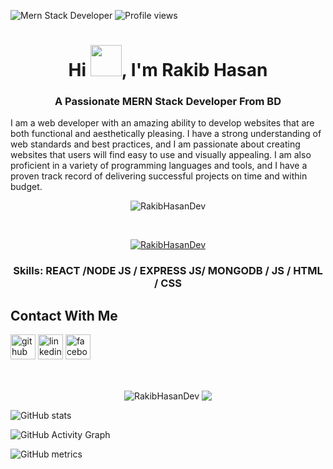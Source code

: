 ![Mern Stack Developer](https://i.ibb.co/G298zWJ/cover.jpg)
![Profile views](https://gpvc.arturio.dev/RakibHasanDev)  

<h1 align="center">Hi <img src = "https://raw.githubusercontent.com/shakilahmedatik/shakilahmedatik/main/hi.gif" width="50px" height="50px">, I'm Rakib Hasan</h1> 
<h3 align="center">A Passionate MERN Stack Developer From BD</h3>

I am a web developer with an amazing ability to develop websites that are both functional and aesthetically pleasing. I have a strong understanding of web standards and best practices, and I am passionate about creating websites that users will find easy to use and visually appealing. I am also proficient in a variety of programming languages and tools, and I have a proven track record of delivering successful projects on time and within budget.

<!-- ![GitHub streak stats](https://streak-stats.demolab.com/?user=RakibHasanDev)   -->
<p align="center"><img align="center" src="https://github-readme-streak-stats.herokuapp.com/?user=RakibHasanDev" alt="RakibHasanDev" /></p>
<br>

<p align="center"> <a href="https://github.com/RakibHasanDev/github-profile-trophy"><img src="https://github-profile-trophy.vercel.app/?username=RakibHasanDev&row=1&column=6&theme=onedark" alt="RakibHasanDev" /></a> </p>

<h3 align="center"> Skills:  REACT /NODE JS / EXPRESS JS/ MONGODB / JS / HTML / CSS </h3>


## Contact With Me
[<img src='https://cdn.jsdelivr.net/npm/simple-icons@3.0.1/icons/github.svg' alt='github' height='40'>](https://github.com/RakibHasanDev)  [<img src='https://cdn.jsdelivr.net/npm/simple-icons@3.0.1/icons/linkedin.svg' alt='linkedin' height='40'>](https://www.linkedin.com/in/https://www.linkedin.com/in/rakibhasancse//)  [<img src='https://cdn.jsdelivr.net/npm/simple-icons@3.0.1/icons/facebook.svg' alt='facebook' height='40'>](https://www.facebook.com/rakibkst17)  


<!-- [![trophy](https://github-profile-trophy.vercel.app/?username=RakibHasanDev)](https://github.com/ryo-ma/github-profile-trophy) -->

<!-- <p align="center"><img align="center" src="https://github-readme-streak-stats.herokuapp.com/?user=RakibHasanDev" alt="RakibHasanDev" /></p> -->
<br>
<p align="center"><img align="center" src="https://github-readme-stats.vercel.app/api/top-langs/?username=RakibHasanDev" alt="RakibHasanDev" /> <img align="center" src="https://github.com/anuraghazra/github-readme-stats"/></p>
<!-- [![Top Langs](https://github-readme-stats.vercel.app/api/top-langs/?username=RakibHasanDev)](https://github.com/anuraghazra/github-readme-stats) -->

![GitHub stats](https://github-readme-stats.vercel.app/api?username=RakibHasanDev&show_icons=true&count_private=true)  

![GitHub Activity Graph](https://activity-graph.herokuapp.com/graph?username=RakibHasanDev)  

![GitHub metrics](https://metrics.lecoq.io/RakibHasanDev)  




